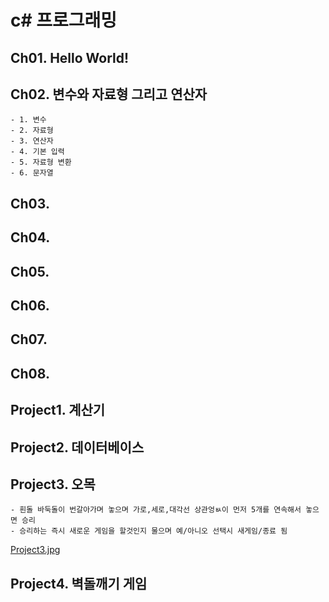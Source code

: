 # c\# 프로그래밍

## Ch01. Hello World!
## Ch02. 변수와 자료형 그리고 연산자
	- 1. 변수
	- 2. 자료형
	- 3. 연산자
	- 4. 기본 입력
	- 5. 자료형 변환
	- 6. 문자열
	
## Ch03. 
## Ch04. 
## Ch05. 
## Ch06. 
## Ch07. 
## Ch08. 


## Project1. 계산기

## Project2. 데이터베이스

## Project3. 오목
	- 흰돌 바둑돌이 번갈아가며 놓으며 가로,세로,대각선 상관엉ㅄ이 먼저 5개를 연속해서 놓으면 승리
	- 승리하는 즉시 새로운 게임을 할것인지 물으며 예/아니오 선택시 새게임/종료 됨
[Project3.jpg](C:\Users\1302\Desktop\Study\Project3)

## Project4. 벽돌깨기 게임

